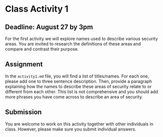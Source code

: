 # Class Activity 1

## Deadline: August 27 by 3pm

For the first activity we will explore names used to describe various security areas. You are invited to research the definitions of these areas and compare and contrast their purpose.

## Assignment

In the `activity1.md` file, you will find a list of titles/names. For each one, please add one to three sentence description. Then, provide a paragraph explaining how the names to describe these areas of security relate to or different from each other. This list is not comprehensive and you should add more phrases you have come across to describe an area of security.

## Submission

You are welcome to work on this activity together with other individuals in class. However, please make sure you submit individual answers.
